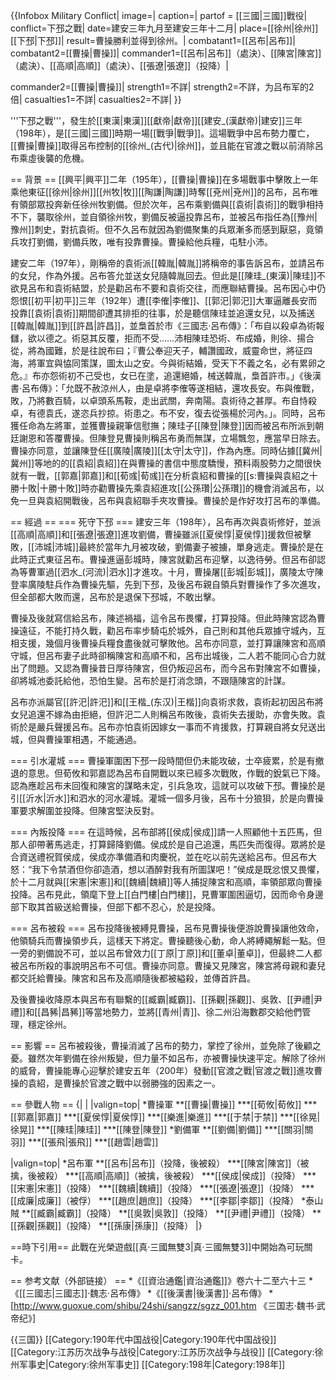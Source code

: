 {{Infobox Military Conflict|
image=|
caption=|
partof = [[三國|三國]]戰役|
conflict=下邳之戰|
date=建安三年九月至建安三年十二月|
place=[[徐州|徐州]][[下邳|下邳]]|
result=曹操勝利並得到徐州。|
combatant1=[[呂布|呂布]]|
combatant2=[[曹操|曹操]]|
commander1=[[呂布|呂布]]（處決）、[[陳宮|陳宮]]（處決）、[[高順|高順]]（處決）、[[張遼|張遼]]（投降）|

commander2=[[曹操|曹操]]|
strength1=不詳|
strength2=不詳，为吕布军的2倍|
casualties1=不詳|
casualties2=不詳|
}}

'''下邳之戰'''，發生於[[東漢|東漢]][[獻帝|獻帝]][[建安_(漢獻帝)|建安]]三年（198年），是[[三國|三國]]時期一場[[戰爭|戰爭]]。這場戰爭中呂布勢力覆亡，[[曹操|曹操]]取得呂布控制的[[徐州_(古代)|徐州]]，並且能在官渡之戰以前消除呂布乘虛後襲的危機。

== 背景 ==
[[興平|興平]]二年（195年），[[曹操|曹操]]在多場戰事中擊敗上一年乘他東征[[徐州|徐州]][[州牧|牧]][[陶謙|陶謙]]時奪[[兗州|兗州]]的呂布，呂布唯有領部眾投奔新任徐州牧劉備。但於次年，呂布乘劉備與[[袁術|袁術]]的戰爭相持不下，襲取徐州，並自領徐州牧，劉備反被逼投靠呂布，並被呂布指任為[[豫州|豫州]]刺史，對抗袁術。但不久呂布就因為劉備聚集的兵眾漸多而感到厭惡，竟領兵攻打劉備，劉備兵敗，唯有投靠曹操。曹操給他兵糧，屯駐小沛。

建安二年（197年），剛稱帝的袁術派[[韓胤|韓胤]]將稱帝的事告訴呂布，並請呂布的女兒，作為外援。呂布答允並送女兒隨韓胤回去。但此是[[陳珪_(東漢)|陳珪]]不欲見呂布和袁術結盟，於是勸呂布不要和袁術交往，而應聯結曹操。呂布因心中仍怨恨[[初平|初平]]三年（192年）遭[[李傕|李傕]]、[[郭汜|郭汜]]大軍逼離長安而投靠[[袁術|袁術]]期間卻遭其排拒的往事，於是聽信陳珪並追還女兒，以及捕送[[韓胤|韓胤]]到[[許昌|許昌]]，並梟首於市<REF>《三國志·呂布傳》：「布自以殺卓為術報讎，欲以德之。術惡其反覆，拒而不受……沛相陳珪恐術、布成婚，則徐、揚合從，將為國難，於是往說布曰；『曹公奉迎天子，輔讚國政，威靈命世，將征四海，將軍宜與恊同策謀，圖太山之安。今與術結婚，受天下不義之名，必有累卵之危。』布亦怨術初不己受也，女已在塗，追還絕婚，械送韓胤，梟首許市。」</REF><REF>《後漢書·呂布傳》：「允既不赦涼州人，由是卓將李傕等遂相結，還攻長安。布與傕戰，敗，乃將數百騎，以卓頭系馬鞍，走出武關，奔南陽。袁術待之甚厚。布自恃殺卓，有德袁氏，遂恣兵抄掠。術患之。布不安，復去從張楊於河內。」</REF>。同時，呂布獲任命為左將軍，並獲曹操親筆信慰撫；陳珪子[[陳登|陳登]]因而被呂布所派到朝廷謝恩和答覆曹操。但陳登見曹操則稱呂布勇而無謀，立場飄忽，應當早日除去。曹操亦同意，並讓陳登任[[廣陵|廣陵]][[太守|太守]]，作為內應。同時佔據[[冀州|冀州]]等地的的[[袁紹|袁紹]]在與曹操的書信中態度驕慢，預料兩股勢力之間很快就有一戰，[[郭嘉|郭嘉]]和[[荀彧|荀彧]]在分析袁紹和曹操的[[s:曹操與袁紹之十勝十敗|十勝十敗]]時亦勸曹操先乘袁紹進攻[[公孫瓚|公孫瓚]]的機會消滅呂布，以免一旦與袁紹開戰後，呂布與袁紹聯手夾攻曹操。曹操於是作好攻打呂布的準備。

== 經過 ==
=== 死守下邳 ===
建安三年（198年），呂布再次與袁術修好，並派[[高順|高順]]和[[張遼|張遼]]進攻劉備，曹操雖派[[夏侯惇|夏侯惇]]援救但被擊敗，[[沛城|沛城]]最終於當年九月被攻破，劉備妻子被擄，單身逃走。曹操於是在此時正式東征呂布。曹操進逼彭城時，陳宮就勸呂布迎擊，以逸待勞。但呂布卻認為等曹軍過[[泗水_(河流)|泗水]]才進攻。十月，曹操屠[[彭城|彭城]]，廣陵太守陳登率廣陵駐兵作為曹操先驅，先到下邳，及後呂布親自領兵對曹操作了多次進攻，但全部都大敗而還，呂布於是退保下邳城，不敢出擊。

曹操及後就寫信給呂布，陳述禍福，這令呂布畏懼，打算投降。但此時陳宮認為曹操遠征，不能打持久戰，勸呂布率步騎屯於城外，自己則和其他兵眾據守城內，互相支援，幾個月後曹操兵糧食盡後就可擊敗他。呂布亦同意，並打算讓陳宮和高順守城，但呂布妻子此時卻稱陳宮和高順不和，呂布出城後，二人若不能同心合力就出了問題。又認為曹操昔日厚待陳宮，但仍叛迎呂布，而今呂布對陳宮不如曹操，卻將城池委託給他，恐怕生變。呂布於是打消念頭，不跟隨陳宮的計謀。

呂布亦派屬官[[許汜|許汜]]和[[王楷_(东汉)|王楷]]向袁術求救，袁術起初因呂布將女兒追還不嫁為由拒絕，但許汜二人則稱呂布敗後，袁術失去援助，亦會失敗。袁術於是嚴兵聲援呂布。呂布亦怕袁術因嫁女一事而不肯援救，打算親自將女兒送出城，但與曹操軍相遇，不能通過。

=== 引水灌城 ===
曹操軍圍困下邳一段時間但仍未能攻破，士卒疲累，於是有撤退的意思。但荀攸和郭嘉認為呂布自開戰以來已經多次戰敗，作戰的銳氣已下降。認為應趁呂布未回復和陳宮的謀略未定，引兵急攻，這就可以攻破下邳。曹操於是引[[沂水|沂水]]和泗水的河水灌城。灌城一個多月後，呂布十分狼狽，於是向曹操軍要求解圍並投降。但陳宮堅決反對。

=== 內叛投降 ===
在這時候，呂布部將[[侯成|侯成]]請一人照顧他十五匹馬，但那人卻帶著馬逃走，打算歸降劉備。侯成於是自己追還，馬匹失而復得。眾將於是合資送禮祝賀侯成，侯成亦準備酒和肉慶祝，並在吃以前先送給呂布。但呂布大怒：“我下令禁酒但你卻造酒，想以酒醉對我有所圖謀吧！”侯成是既忿恨又畏懼，於十二月就與[[宋憲|宋憲]]和[[魏續|魏續]]等人捕捉陳宮和高順，率領部眾向曹操投降。呂布見此，領麾下登上[[白門樓|白門樓]]，見曹軍圍困逼切，因而命令身邊部下取其首級送給曹操，但部下都不忍心，於是投降。

=== 呂布被殺 ===
呂布投降後被縛見曹操，呂布見曹操後便游說曹操讓他效命，他領騎兵而曹操領步兵，這樣天下將定。曹操聽後心動，命人將縛繩解鬆一點。但一旁的劉備說不可，並以呂布曾效力[[丁原|丁原]]和[[董卓|董卓]]，但最終二人都被呂布所殺的事說明呂布不可信。曹操亦同意。曹操又見陳宮，陳宮將母親和妻兒都交託給曹操。陳宮和呂布及高順隨後都被縊殺，並傳首許昌。

及後曹操收降原本與呂布有聯繫的[[臧霸|臧霸]]、[[孫觀|孫觀]]、吳敦、[[尹禮|尹禮]]和[[昌豨|昌豨]]等當地勢力，並將[[青州|青]]、徐二州沿海數郡交給他們管理，穩定徐州。

== 影響 ==
呂布被殺後，曹操消滅了呂布的勢力，掌控了徐州，並免除了後顧之憂。雖然次年劉備在徐州叛變，但力量不如呂布，亦被曹操快速平定。解除了徐州的威脅，曹操能專心迎擊於建安五年（200年）發動[[官渡之戰|官渡之戰]]進攻曹操的袁紹，是曹操於官渡之戰中以弱勝強的因素之一。

== 參戰人物 ==
{|
|
|valign=top|
*曹操軍
**[[曹操|曹操]]
***[[荀攸|荀攸]]
***[[郭嘉|郭嘉]]
***[[夏侯惇|夏侯惇]]
***[[樂進|樂進]]
***[[于禁|于禁]]
***[[徐晃|徐晃]]
***[[陳珪|陳珪]]
***[[陳登|陳登]]
*劉備軍
**[[劉備|劉備]]
***[[關羽|關羽]]
***[[張飛|張飛]]
***[[趙雲|趙雲]]

|valign=top|
*呂布軍
**[[呂布|呂布]]（投降，後被殺）
***[[陳宮|陳宮]]（被擒，後被殺）
***[[高順|高順]]（被擒，後被殺）
***[[侯成|侯成]]（投降）
***[[宋憲|宋憲]]（投降）
***[[魏續|魏續]]（投降）
***[[張遼|張遼]]（投降）
***[[成廉|成廉]]（被俘）
***[[趙庶|趙庶]]（投降）
***[[李鄒|李鄒]]（投降）
*泰山賊
**[[臧霸|臧霸]]（投降）
**[[吳敦|吳敦]]（投降）
**[[尹禮|尹禮]]（投降）
**[[孫觀|孫觀]]（投降）
**[[孫康|孫康]]（投降）
|}

==時下引用==
此戰在光榮遊戲[[真·三國無雙3|真·三國無雙3]]中開始為可玩關卡。

== 参考文献（外部链接） ==
*《[[資治通鑑|資治通鑑]]》卷六十二至六十三
*《[[三國志|三國志]]·魏志·呂布傳》
*《[[後漢書|後漢書]]·呂布傳》
*[http://www.guoxue.com/shibu/24shi/sangzz/sgzz_001.htm 《三国志·魏书·武帝纪》]


{{三国}}
[[Category:190年代中国战役|Category:190年代中国战役]]
[[Category:江苏历次战争与战役|Category:江苏历次战争与战役]]
[[Category:徐州军事史|Category:徐州军事史]]
[[Category:198年|Category:198年]]